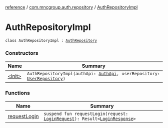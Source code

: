 [reference](../../index.md) / [com.mncgroup.auth.repository](../index.md) / [AuthRepositoryImpl](./index.md)

# AuthRepositoryImpl

`class AuthRepositoryImpl : `[`AuthRepository`](../-auth-repository/index.md)

### Constructors

| Name | Summary |
|---|---|
| [&lt;init&gt;](-init-.md) | `AuthRepositoryImpl(authApi: `[`AuthApi`](../-auth-api/index.md)`, userRepository: `[`UserRepository`](../../com.mncgroup.common.repository/-user-repository/index.md)`)` |

### Functions

| Name | Summary |
|---|---|
| [requestLogin](request-login.md) | `suspend fun requestLogin(request: `[`LoginRequest`](../../com.mncgroup.auth.model/-login-request/index.md)`): Result<`[`LoginResponse`](../../com.mncgroup.auth.model/-login-response/index.md)`>` |
